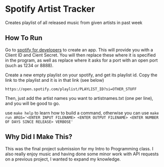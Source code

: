 # Spotify Artist Tracker
Creates playlist of all released music from given artists in past week


## How To Run
Go to [spotify for developers](https://developer.spotify.com/dashboard) to create an app. This will provide you with a Client ID and Cient Secret. You will then replace these where it is specified in the program, as well as replace where it asks for a port with an open port (such as 1234 or 8888). 

Create a new empty playlist on your spotify, and get its playlist id. Copy the link to the playlist and it is in that link (see below)

```https://open.spotify.com/playlist/PLAYLIST_ID?si=OTHER_STUFF```

Then, just add the artist names you want to artistnames.txt (one per line), and you will be good to go.

use ```make help``` to learn how to build a command, otherwise you can use ```make run ARGS='<ENTER INPUT FILENAME> <ENTER OUTPUT FILENAME> <ENTER NUMBER OF DAYS SINCE RELEASE> VERBOSE'```


## Why Did I Make This?
This was the final project submission for my Intro to Programming class. I also really enjoy music and having done some minor work with API requests on a previous project, I wanted to expand my knowledge.
